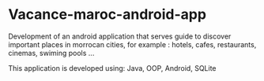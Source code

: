 # Vacance-maroc-android-app
Development of an android application that serves guide to discover important places in  morrocan cities, for example : hotels, cafes, restaurants, cinemas, swiming pools ...

This application is developed using: Java, OOP, Android, SQLite
